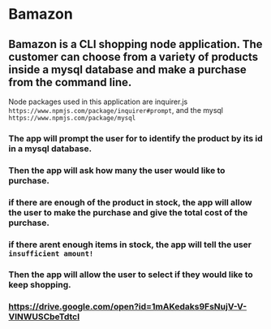 # Bamazon
## Bamazon is a CLI shopping node application. The customer can choose from a variety of products inside a mysql database and make a purchase from the command line.

Node packages used in this application are inquirer.js `https://www.npmjs.com/package/inquirer#prompt`, 
and the mysql `https://www.npmjs.com/package/mysql`

### The app will prompt the user for to identify the product by its id in a mysql database. 
### Then the app will ask how many the user would like to purchase. 

### if there are enough of the product in stock, the app will allow the user to make the purchase and give the total cost of the purchase.
### if there arent enough items in stock, the app will tell the user `insufficient amount!`

### Then the app will allow the user to select if they would like to keep shopping.

### https://drive.google.com/open?id=1mAKedaks9FsNujV-V-VINWUSCbeTdtcI
